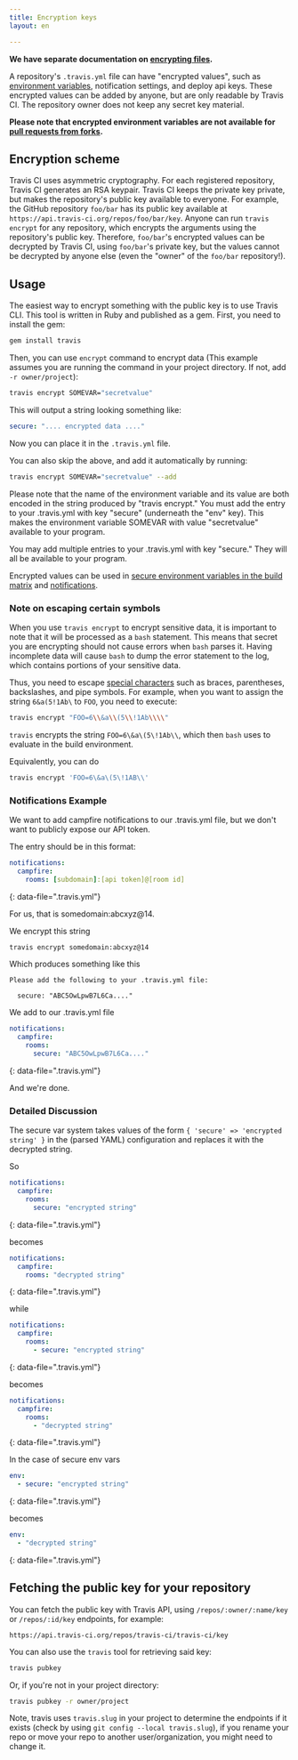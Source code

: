```yaml
---
title: Encryption keys
layout: en

---
```


**We have separate documentation on [encrypting files](/user/encrypting-files/).**

A repository's `.travis.yml` file can have "encrypted values", such as [environment variables](/user/environment-variables/), notification settings, and deploy api keys. These encrypted values can be added by anyone, but are only readable by Travis CI. The repository owner does not keep any secret key material.

**Please note that encrypted environment variables are not available for [pull requests from forks](/user/pull-requests#Pull-Requests-and-Security-Restrictions).**

## Encryption scheme

Travis CI uses asymmetric cryptography. For each registered repository, Travis CI generates an RSA keypair. Travis CI keeps the private key private, but makes the repository's public key available to everyone. For example, the GitHub repository `foo/bar` has its public key available at `https://api.travis-ci.org/repos/foo/bar/key`. Anyone can run `travis encrypt` for any repository, which encrypts the arguments using the repository's public key. Therefore, `foo/bar`'s encrypted values can be decrypted by Travis CI, using `foo/bar`'s private key, but the values cannot be decrypted by anyone else (even the "owner" of the `foo/bar` repository!).

## Usage

The easiest way to encrypt something with the public key is to use Travis CLI.
This tool is written in Ruby and published as a gem. First, you need to install
the gem:

```bash
gem install travis
```

Then, you can use `encrypt` command to encrypt data (This example assumes you are running the command in your project directory. If not, add `-r owner/project`):

```bash
travis encrypt SOMEVAR="secretvalue"
```

This will output a string looking something like:

```yaml
secure: ".... encrypted data ...."
```

Now you can place it in the `.travis.yml` file.

You can also skip the above, and add it automatically by running:
```bash
travis encrypt SOMEVAR="secretvalue" --add
```

Please note that the name of the environment variable and its value are both encoded in the string produced by "travis encrypt." You must add the entry to your .travis.yml with key "secure" (underneath the "env" key). This makes the environment variable SOMEVAR with value "secretvalue" available to your program.

You may add multiple entries to your .travis.yml with key "secure." They will all be available to your program.

Encrypted values can be used in
[secure environment variables in the build matrix](/user/environment-variables#Defining-Variables-in-.travis.yml)
and [notifications](/user/notifications).

### Note on escaping certain symbols

When you use `travis encrypt` to encrypt sensitive data, it is important to note that it will
be processed as a `bash` statement.
This means that secret you are encrypting should not cause errors when `bash` parses it.
Having incomplete data will cause `bash` to dump the error statement to the log, which
contains portions of your sensitive data.

Thus, you need to escape [special characters](http://www.tldp.org/LDP/abs/html/special-chars.html)
such as braces, parentheses, backslashes, and pipe symbols.
For example, when you want to assign the string `6&a(5!1Ab\` to `FOO`, you need to execute:

```bash
travis encrypt "FOO=6\\&a\\(5\\!1Ab\\\\"
```

`travis` encrypts the string `FOO=6\&a\(5\!1Ab\\`, which then `bash` uses to evaluate in the build environment.

Equivalently, you can do

```bash
travis encrypt 'FOO=6\&a\(5\!1AB\\'
```

### Notifications Example

We want to add campfire notifications to our .travis.yml file, but we don't want to publicly expose our API token.

The entry should be in this format:

```yaml
notifications:
  campfire:
    rooms: [subdomain]:[api token]@[room id]
```
{: data-file=".travis.yml"}

For us, that is somedomain:abcxyz@14.

We encrypt this string

```bash
travis encrypt somedomain:abcxyz@14
```

Which produces something like this

```
Please add the following to your .travis.yml file:

  secure: "ABC5OwLpwB7L6Ca...."
```

We add to our .travis.yml file

```yaml
notifications:
  campfire:
    rooms:
      secure: "ABC5OwLpwB7L6Ca...."
```
{: data-file=".travis.yml"}

And we're done.

### Detailed Discussion

The secure var system takes values of the form `{ 'secure' => 'encrypted string' }` in the (parsed YAML) configuration and replaces it with the decrypted string.

So

```yaml
notifications:
  campfire:
    rooms:
      secure: "encrypted string"
```
{: data-file=".travis.yml"}

becomes

```yaml
notifications:
  campfire:
    rooms: "decrypted string"
```
{: data-file=".travis.yml"}

while

```yaml
notifications:
  campfire:
    rooms:
      - secure: "encrypted string"
```
{: data-file=".travis.yml"}

becomes

```yaml
notifications:
  campfire:
    rooms:
      - "decrypted string"
```
{: data-file=".travis.yml"}

In the case of secure env vars

```yaml
env:
  - secure: "encrypted string"
```
{: data-file=".travis.yml"}

becomes

```yaml
env:
  - "decrypted string"
```
{: data-file=".travis.yml"}

## Fetching the public key for your repository

You can fetch the public key with Travis API, using `/repos/:owner/:name/key` or
`/repos/:id/key` endpoints, for example:

```
https://api.travis-ci.org/repos/travis-ci/travis-ci/key
```

You can also use the `travis` tool for retrieving said key:

```bash
travis pubkey
```

Or, if you're not in your project directory:

```bash
travis pubkey -r owner/project
```

Note, travis uses `travis.slug` in your project to determine the endpoints if it exists (check by using `git config --local travis.slug`), if you rename your repo or move your repo to another user/organization, you might need to change it.
